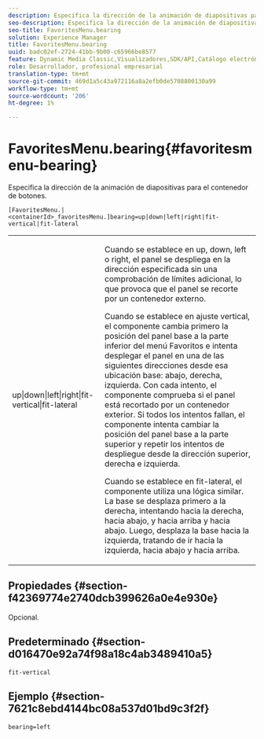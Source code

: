 ```yaml
---
description: Especifica la dirección de la animación de diapositivas para el contenedor de botones.
seo-description: Especifica la dirección de la animación de diapositivas para el contenedor de botones.
seo-title: FavoritesMenu.bearing
solution: Experience Manager
title: FavoritesMenu.bearing
uuid: badc02ef-2724-41bb-9b00-c65966be8577
feature: Dynamic Media Classic,Visualizadores,SDK/API,Catálogo electrónico
role: Desarrollador, profesional empresarial
translation-type: tm+mt
source-git-commit: 469d1a5c43a972116a8a2efb0de5708800130a99
workflow-type: tm+mt
source-wordcount: '206'
ht-degree: 1%

---
```



# FavoritesMenu.bearing{#favoritesmenu-bearing}

Especifica la dirección de la animación de diapositivas para el contenedor de botones.

`[FavoritesMenu.|<containerId>_favoritesMenu.]bearing=up|down|left|right|fit-vertical|fit-lateral`

<table id="table_2B109D2F91E64B5382B31921C3780FA5"> 
 <tbody> 
  <tr> 
   <td colname="col1"> <p><span class="codeph"> up|down|left|right|fit-vertical|fit-lateral</span> </p> </td> 
   <td colname="col2"> <p> Cuando se establece en <span class="codeph"> up</span>, <span class="codeph"> down</span>, <span class="codeph"> left</span> o <span class="codeph"> right</span>, el panel se despliega en la dirección especificada sin una comprobación de límites adicional, lo que provoca que el panel se recorte por un contenedor externo. </p> <p>Cuando se establece en <span class="codeph"> ajuste vertical</span>, el componente cambia primero la posición del panel base a la parte inferior del menú Favoritos e intenta desplegar el panel en una de las siguientes direcciones desde esa ubicación base: abajo, derecha, izquierda. Con cada intento, el componente comprueba si el panel está recortado por un contenedor exterior. Si todos los intentos fallan, el componente intenta cambiar la posición del panel base a la parte superior y repetir los intentos de despliegue desde la dirección superior, derecha e izquierda. </p> <p>Cuando se establece en <span class="codeph"> fit-lateral</span>, el componente utiliza una lógica similar. La base se desplaza primero a la derecha, intentando hacia la derecha, hacia abajo, y hacia arriba y hacia abajo. Luego, desplaza la base hacia la izquierda, tratando de ir hacia la izquierda, hacia abajo y hacia arriba. </p> </td> 
  </tr> 
 </tbody> 
</table>

## Propiedades {#section-f42369774e2740dcb399626a0e4e930e}

Opcional.

## Predeterminado {#section-d016470e92a74f98a18c4ab3489410a5}

`fit-vertical`

## Ejemplo {#section-7621c8ebd4144bc08a537d01bd9c3f2f}

`bearing=left`
